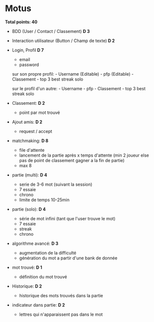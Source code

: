 # Motus

**Total points: 40**

- BDD (User / Contact / Classement) **D 3**

- Interaction utilisateur (Button / Champ de texte) **D 2**

- Login, Profil                 **D 7**
    - email
    - password

    sur son propre profil: 
        - Username      (Editable)
        - pfp           (Editable)
        - Classement
        - top 3 best streak solo

    sur le profil d'un autre:
        - Username
        - pfp
        - Classement
        - top 3 best streak solo

- Classement:                   **D 2**
    - point par mot trouvé

- Ajout amis:                   **D 2**
    - request / accept

- matchmaking:                  **D 8**
    - file d'attente
    - lancement de la partie après x temps d'attente (min 2 joueur else pas de point de classement gagner a la fin de partie)
    - max 8

- partie (multi):                       **D 4**
    - serie de 3-6 mot (suivant la session)
    - 7 essaie
    - chrono
    - limite de temps 10-25min

- partie (solo):                        **D 4**
    - série de mot infini (tant que l'user trouve le mot)
    - 7 essaie
    - streak
    - chrono

- algorithme avancé:                **D 3**
    - augmentation de la difficulté
    - génération du mot a partir d'une bank de donnée

- mot trouvé:                      **D 1**
    - définition du mot trouvé

- Historique:                      **D 2**
    - historique des mots trouvés dans la partie

- indicateur dans partie:                       **D 2**
    - lettres qui n'apparaissent pas dans le mot